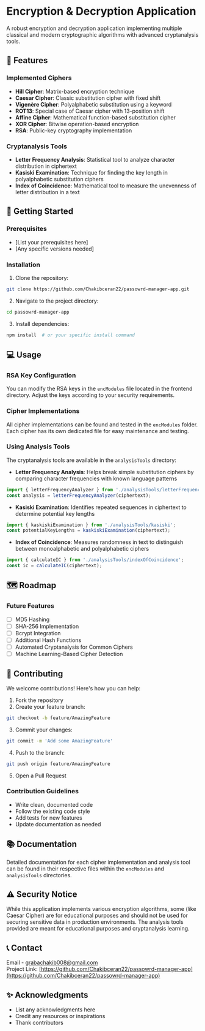 # Encryption & Decryption Application
A robust encryption and decryption application implementing multiple classical and modern cryptographic algorithms with advanced cryptanalysis tools.

## 🔐 Features

### Implemented Ciphers
- **Hill Cipher**: Matrix-based encryption technique
- **Caesar Cipher**: Classic substitution cipher with fixed shift
- **Vigenère Cipher**: Polyalphabetic substitution using a keyword
- **ROT13**: Special case of Caesar cipher with 13-position shift
- **Affine Cipher**: Mathematical function-based substitution cipher
- **XOR Cipher**: Bitwise operation-based encryption
- **RSA**: Public-key cryptography implementation

### Cryptanalysis Tools
- **Letter Frequency Analysis**: Statistical tool to analyze character distribution in ciphertext
- **Kasiski Examination**: Technique for finding the key length in polyalphabetic substitution ciphers
- **Index of Coincidence**: Mathematical tool to measure the unevenness of letter distribution in a text

## 🚀 Getting Started

### Prerequisites
- [List your prerequisites here]
- [Any specific versions needed]

### Installation
1. Clone the repository:
```bash
git clone https://github.com/Chakibceran22/passowrd-manager-app.git
```
2. Navigate to the project directory:
```bash
cd passowrd-manager-app
```
3. Install dependencies:
```bash
npm install  # or your specific install command
```

## 💻 Usage

### RSA Key Configuration
You can modify the RSA keys in the `encModules` file located in the frontend directory. Adjust the keys according to your security requirements.

### Cipher Implementations
All cipher implementations can be found and tested in the `encModules` folder. Each cipher has its own dedicated file for easy maintenance and testing.

### Using Analysis Tools
The cryptanalysis tools are available in the `analysisTools` directory:

- **Letter Frequency Analysis**: Helps break simple substitution ciphers by comparing character frequencies with known language patterns
```javascript
import { letterFrequencyAnalyzer } from './analysisTools/letterFrequency';
const analysis = letterFrequencyAnalyzer(ciphertext);
```

- **Kasiski Examination**: Identifies repeated sequences in ciphertext to determine potential key lengths
```javascript
import { kaskiskiExamination } from './analysisTools/kasiski';
const potentialKeyLengths = kaskiskiExamination(ciphertext);
```

- **Index of Coincidence**: Measures randomness in text to distinguish between monoalphabetic and polyalphabetic ciphers
```javascript
import { calculateIC } from './analysisTools/indexOfCoincidence';
const ic = calculateIC(ciphertext);
```

## 🗺️ Roadmap

### Future Features
- [ ] MD5 Hashing
- [ ] SHA-256 Implementation
- [ ] Bcrypt Integration
- [ ] Additional Hash Functions
- [ ] Automated Cryptanalysis for Common Ciphers
- [ ] Machine Learning-Based Cipher Detection

## 🤝 Contributing
We welcome contributions! Here's how you can help:
1. Fork the repository
2. Create your feature branch:
```bash
git checkout -b feature/AmazingFeature
```
3. Commit your changes:
```bash
git commit -m 'Add some AmazingFeature'
```
4. Push to the branch:
```bash
git push origin feature/AmazingFeature
```
5. Open a Pull Request

### Contribution Guidelines
- Write clean, documented code
- Follow the existing code style
- Add tests for new features
- Update documentation as needed





## 📚 Documentation
Detailed documentation for each cipher implementation and analysis tool can be found in their respective files within the `encModules` and `analysisTools` directories.

## ⚠️ Security Notice
While this application implements various encryption algorithms, some (like Caesar Cipher) are for educational purposes and should not be used for securing sensitive data in production environments. The analysis tools provided are meant for educational purposes and cryptanalysis learning.

## 📞 Contact
Email - grabachakib008@gmail.com <br>
Project Link: [https://github.com/Chakibceran22/passowrd-manager-app](https://github.com/Chakibceran22/passowrd-manager-app)

## ✨ Acknowledgments
- List any acknowledgments here
- Credit any resources or inspirations
- Thank contributors
